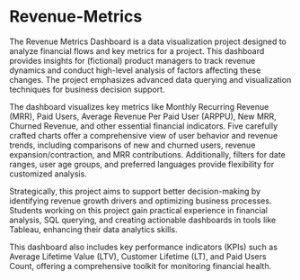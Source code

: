 # Revenue-Metrics
The Revenue Metrics Dashboard is a data visualization project designed to analyze financial flows and key metrics for a project. This dashboard provides insights for (fictional) product managers to track revenue dynamics and conduct high-level analysis of factors affecting these changes. The project emphasizes advanced data querying and visualization techniques for business decision support.

The dashboard visualizes key metrics like Monthly Recurring Revenue (MRR), Paid Users, Average Revenue Per Paid User (ARPPU), New MRR, Churned Revenue, and other essential financial indicators. Five carefully crafted charts offer a comprehensive view of user behavior and revenue trends, including comparisons of new and churned users, revenue expansion/contraction, and MRR contributions. Additionally, filters for date ranges, user age groups, and preferred languages provide flexibility for customized analysis.

Strategically, this project aims to support better decision-making by identifying revenue growth drivers and optimizing business processes. Students working on this project gain practical experience in financial analysis, SQL querying, and creating actionable dashboards in tools like Tableau, enhancing their data analytics skills.

This dashboard also includes key performance indicators (KPIs) such as Average Lifetime Value (LTV), Customer Lifetime (LT), and Paid Users Count, offering a comprehensive toolkit for monitoring financial health.
